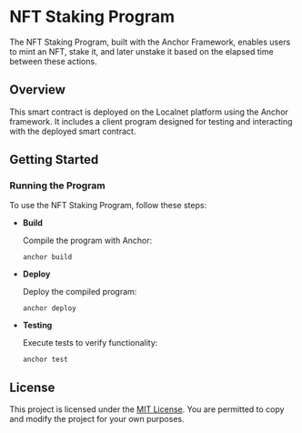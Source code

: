 # NFT Staking Program

The NFT Staking Program, built with the Anchor Framework, enables users to mint an NFT, stake it, and later unstake it based on the elapsed time between these actions.

## Overview

This smart contract is deployed on the Localnet platform using the Anchor framework. It includes a client program designed for testing and interacting with the deployed smart contract.

## Getting Started

### Running the Program

To use the NFT Staking Program, follow these steps:

- **Build**

  Compile the program with Anchor:

  ```shell
  anchor build
  ```

- **Deploy**

  Deploy the compiled program:

  ```shell
  anchor deploy
  ```

- **Testing**

  Execute tests to verify functionality:

  ```shell
  anchor test
  ```

## License

This project is licensed under the [MIT License](LICENSE). You are permitted to copy and modify the project for your own purposes.